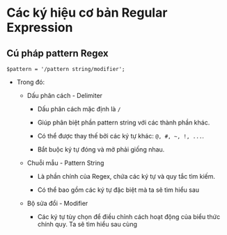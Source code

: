 # Các ký hiệu cơ bản Regular Expression
## Cú pháp pattern Regex

```
$pattern = '/pattern string/modifier';
```

- Trong đó:
    - Dấu phân cách - Delimiter
        - Dấu phân cách mặc định là `/`

        - Giúp phân biệt phần pattern string với các thành phần khác.
        
        - Có thể được thay thế bởi các ký tự khác: `@, #, ~, !, ...`.
        
        - Bắt buộc ký tự đóng và mở phải giống nhau.

    - Chuỗi mẫu - Pattern String
        - Là phần chính của Regex, chứa các ký tự và quy tắc tìm kiếm.

        - Có thể bao gồm các ký tự đặc biệt mà ta sẽ tìm hiểu sau

    - Bộ sửa đổi - Modifier
        - Các ký tự tùy chọn để điều chỉnh cách hoạt động của biểu thức chính quy. Ta sẽ tìm hiểu sau cùng